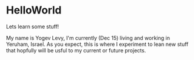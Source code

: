 # HelloWorld
Lets learn some stuff!

My name is Yogev Levy, I'm currently (Dec 15) living and working in Yeruham, Israel.
As you expect, this is where I experiment to lean new stuff that hopfully will be usful to my current or future projects.
